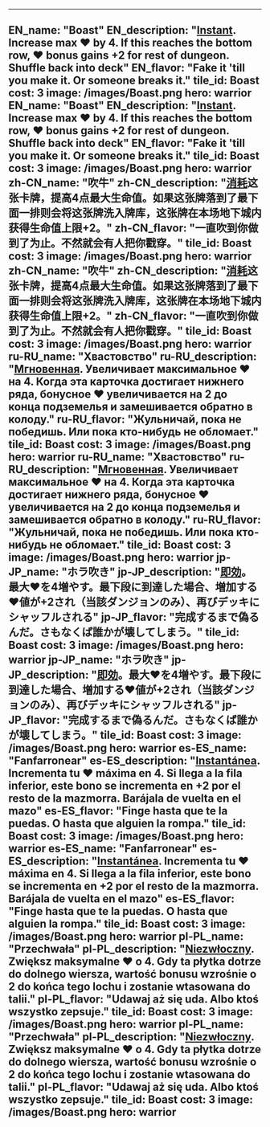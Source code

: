 ---

EN_name: "Boast"
EN_description: "<u><u>Instant</u></u>. Increase max ❤️ by 4. If this reaches the bottom row, ❤️ bonus gains +2 for rest of dungeon. Shuffle back into deck"
EN_flavor: "Fake it 'till you make it. Or someone breaks it."
tile_id: Boast
cost: 3
image: /images/Boast.png
hero: warrior
EN_name: "Boast"
EN_description: "<u><u>Instant</u></u>. Increase max ❤️ by 4. If this reaches the bottom row, ❤️ bonus gains +2 for rest of dungeon. Shuffle back into deck"
EN_flavor: "Fake it 'till you make it. Or someone breaks it."
tile_id: Boast
cost: 3
image: /images/Boast.png
hero: warrior
zh-CN_name: "吹牛"
zh-CN_description: "<u>消耗</u>这张卡牌，提高4点最大生命值。如果这张牌落到了最下面一排则会将这张牌洗入牌库，这张牌在本场地下城内获得生命值上限+2。"
zh-CN_flavor: "一直吹到你做到了为止。不然就会有人把你戳穿。"
tile_id: Boast
cost: 3
image: /images/Boast.png
hero: warrior
zh-CN_name: "吹牛"
zh-CN_description: "<u>消耗</u>这张卡牌，提高4点最大生命值。如果这张牌落到了最下面一排则会将这张牌洗入牌库，这张牌在本场地下城内获得生命值上限+2。"
zh-CN_flavor: "一直吹到你做到了为止。不然就会有人把你戳穿。"
tile_id: Boast
cost: 3
image: /images/Boast.png
hero: warrior
ru-RU_name: "Хвастовство"
ru-RU_description: "<u><u>Мгновенная</u></u>. Увеличивает максимальное ❤️ на 4. Когда эта карточка достигает нижнего ряда, бонусное ❤️ увеличивается на 2 до конца подземелья и замешивается обратно в колоду."
ru-RU_flavor: "Жульничай, пока не победишь. Или пока кто-нибудь не обломает."
tile_id: Boast
cost: 3
image: /images/Boast.png
hero: warrior
ru-RU_name: "Хвастовство"
ru-RU_description: "<u><u>Мгновенная</u></u>. Увеличивает максимальное ❤️ на 4. Когда эта карточка достигает нижнего ряда, бонусное ❤️ увеличивается на 2 до конца подземелья и замешивается обратно в колоду."
ru-RU_flavor: "Жульничай, пока не победишь. Или пока кто-нибудь не обломает."
tile_id: Boast
cost: 3
image: /images/Boast.png
hero: warrior
jp-JP_name: "ホラ吹き"
jp-JP_description: "<u><u>即効</u></u>。最大❤️を4増やす。最下段に到達した場合、増加する❤️値が+2され（当該ダンジョンのみ）、再びデッキにシャッフルされる"
jp-JP_flavor: "完成するまで偽るんだ。さもなくば誰かが壊してしまう。"
tile_id: Boast
cost: 3
image: /images/Boast.png
hero: warrior
jp-JP_name: "ホラ吹き"
jp-JP_description: "<u><u>即効</u></u>。最大❤️を4増やす。最下段に到達した場合、増加する❤️値が+2され（当該ダンジョンのみ）、再びデッキにシャッフルされる"
jp-JP_flavor: "完成するまで偽るんだ。さもなくば誰かが壊してしまう。"
tile_id: Boast
cost: 3
image: /images/Boast.png
hero: warrior
es-ES_name: "Fanfarronear"
es-ES_description: "<u><u>Instantánea</u></u>. Incrementa tu ❤️ máxima en 4. Si llega a la fila inferior, este bono se incrementa en +2 por el resto de la mazmorra. Barájala de vuelta en el mazo"
es-ES_flavor: "Finge hasta que te la puedas. O hasta que alguien la rompa."
tile_id: Boast
cost: 3
image: /images/Boast.png
hero: warrior
es-ES_name: "Fanfarronear"
es-ES_description: "<u><u>Instantánea</u></u>. Incrementa tu ❤️ máxima en 4. Si llega a la fila inferior, este bono se incrementa en +2 por el resto de la mazmorra. Barájala de vuelta en el mazo"
es-ES_flavor: "Finge hasta que te la puedas. O hasta que alguien la rompa."
tile_id: Boast
cost: 3
image: /images/Boast.png
hero: warrior
pl-PL_name: "Przechwała"
pl-PL_description: "<u><u>Niezwłoczny</u></u>. Zwiększ maksymalne ❤️ o 4. Gdy ta płytka dotrze do dolnego wiersza, wartość bonusu wzrośnie o 2 do końca tego lochu i zostanie wtasowana do talii."
pl-PL_flavor: "Udawaj aż się uda. Albo ktoś wszystko zepsuje."
tile_id: Boast
cost: 3
image: /images/Boast.png
hero: warrior
pl-PL_name: "Przechwała"
pl-PL_description: "<u><u>Niezwłoczny</u></u>. Zwiększ maksymalne ❤️ o 4. Gdy ta płytka dotrze do dolnego wiersza, wartość bonusu wzrośnie o 2 do końca tego lochu i zostanie wtasowana do talii."
pl-PL_flavor: "Udawaj aż się uda. Albo ktoś wszystko zepsuje."
tile_id: Boast
cost: 3
image: /images/Boast.png
hero: warrior
---